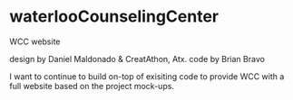 # waterlooCounselingCenter
WCC website

design by Daniel Maldonado & CreatAthon, Atx.
code by Brian Bravo

I want to continue to build on-top of exisiting code to provide WCC with a full website based on the project mock-ups.
